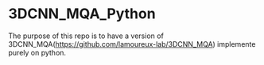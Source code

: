 # 3DCNN_MQA_Python
The purpose of this repo is to have a version of 3DCNN_MQA(https://github.com/lamoureux-lab/3DCNN_MQA) implemente purely on python.
